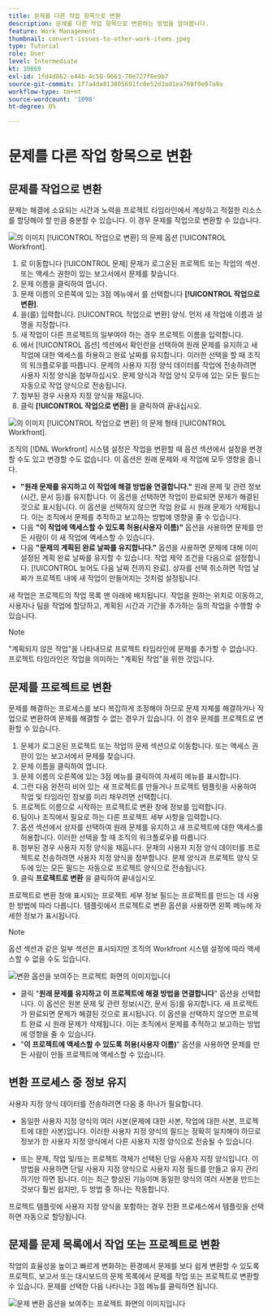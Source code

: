 ```yaml
---
title: 문제를 다른 작업 항목으로 변환
description: 문제를 다른 작업 항목으로 변환하는 방법을 알아봅니다.
feature: Work Management
thumbnail: convert-issues-to-other-work-items.jpeg
type: Tutorial
role: User
level: Intermediate
kt: 10069
exl-id: 1fd4d862-e44b-4c50-9663-70e727f6e9b7
source-git-commit: 1f7a4da813805691fc0e52d3ad1ea708f9e07a9a
workflow-type: tm+mt
source-wordcount: '1098'
ht-degree: 0%

---
```


# 문제를 다른 작업 항목으로 변환

## 문제를 작업으로 변환

문제는 해결에 소요되는 시간과 노력을 프로젝트 타임라인에서 계상하고 적절한 리소스를 할당해야 할 만큼 충분할 수 있습니다. 이 경우 문제를 작업으로 변환할 수 있습니다.

![의 이미지 [!UICONTROL 작업으로 변환] 의 문제 옵션 [!UICONTROL Workfront].](assets/15-convert-issue-to-task-menu-option.png)

1. 로 이동합니다 [!UICONTROL 문제] 문제가 로그온된 프로젝트 또는 작업의 섹션. 또는 액세스 권한이 있는 보고서에서 문제를 찾습니다.
1. 문제 이름을 클릭하여 엽니다.
1. 문제 이름의 오른쪽에 있는 3점 메뉴에서 를 선택합니다 **[!UICONTROL 작업으로 변환]**.
1. 을(를) 입력합니다. [!UICONTROL 작업으로 변환] 양식. 먼저 새 작업에 이름과 설명을 지정합니다.
1. 새 작업이 다른 프로젝트의 일부여야 하는 경우 프로젝트 이름을 입력합니다.
1. 에서 [!UICONTROL 옵션] 섹션에서 확인란을 선택하여 원래 문제를 유지하고 새 작업에 대한 액세스를 허용하고 완료 날짜를 유지합니다. 이러한 선택을 할 때 조직의 워크플로우를 따릅니다. 문제의 사용자 지정 양식 데이터를 작업에 전송하려면 사용자 지정 양식을 첨부하십시오. 문제 양식과 작업 양식 모두에 있는 모든 필드는 자동으로 작업 양식으로 전송됩니다.
1. 첨부된 경우 사용자 지정 양식을 채웁니다.
1. 클릭 **[!UICONTROL 작업으로 변환]** 을 클릭하여 끝내십시오.

![의 이미지 [!UICONTROL 작업으로 변환] 의 문제 형태 [!UICONTROL Workfront].](assets/16-convert-to-task-options.png)

조직의 [!DNL Workfront] 시스템 설정은 작업을 변환할 때 옵션 섹션에서 설정을 변경할 수도 있고 변경할 수도 없습니다. 이 옵션은 원래 문제와 새 작업에 모두 영향을 줍니다.

* **&quot;원래 문제를 유지하고 이 작업에 해결 방법을 연결합니다.&quot;** 원래 문제 및 관련 정보(시간, 문서 등)를 유지합니다. 이 옵션을 선택하면 작업이 완료되면 문제가 해결된 것으로 표시됩니다. 이 옵션을 선택하지 않으면 작업 완료 시 원래 문제가 삭제됩니다. 이는 조직에서 문제를 추적하고 보고하는 방법에 영향을 줄 수 있습니다.
* 다음 **&quot;이 작업에 액세스할 수 있도록 허용(사용자 이름)&quot;** 옵션을 사용하면 문제를 만든 사람이 이 새 작업에 액세스할 수 있습니다.
* 다음 **&quot;문제의 계획된 완료 날짜를 유지합니다.&quot;** 옵션을 사용하면 문제에 대해 이미 설정된 계획 완료 날짜를 유지할 수 있습니다. 작업 제약 조건을 다음으로 설정합니다. [!UICONTROL 늦어도 다음 날짜 전까지 완료]. 상자를 선택 취소하면 작업 날짜가 프로젝트 내에 새 작업이 만들어지는 것처럼 설정됩니다.

새 작업은 프로젝트의 작업 목록 맨 아래에 배치됩니다. 작업을 원하는 위치로 이동하고, 사용자나 팀을 작업에 할당하고, 계획된 시간과 기간을 추가하는 등의 작업을 수행할 수 있습니다.

>[!NOTE]
>
>&quot;계획되지 않은 작업&quot;을 나타내므로 프로젝트 타임라인에 문제를 추가할 수 없습니다. 프로젝트 타임라인은 작업을 의미하는 &quot;계획된 작업&quot;을 위한 것입니다.

## 문제를 프로젝트로 변환

문제를 해결하는 프로세스를 보다 복잡하게 조정해야 하므로 문제 자체를 해결하거나 작업으로 변환하여 문제를 해결할 수 없는 경우가 있습니다. 이 경우 문제를 프로젝트로 변환할 수 있습니다.

1. 문제가 로그온된 프로젝트 또는 작업의 문제 섹션으로 이동합니다. 또는 액세스 권한이 있는 보고서에서 문제를 찾습니다.
1. 문제 이름을 클릭하여 엽니다.
1. 문제 이름의 오른쪽에 있는 3점 메뉴를 클릭하여 자세히 메뉴를 표시합니다.
1. 그런 다음 완전히 비어 있는 새 프로젝트를 만들거나 프로젝트 템플릿을 사용하여 작업 및 타임라인 정보를 미리 채우려면 선택합니다.
1. 프로젝트 이름으로 시작하는 프로젝트로 변환 창에 정보를 입력합니다.
1. 팀이나 조직에서 필요로 하는 다른 프로젝트 세부 사항을 입력합니다.
1. 옵션 섹션에서 상자를 선택하여 원래 문제를 유지하고 새 프로젝트에 대한 액세스를 허용합니다. 이러한 선택을 할 때 조직의 워크플로우를 따릅니다.
1. 첨부된 경우 사용자 지정 양식을 채웁니다. 문제의 사용자 지정 양식 데이터를 프로젝트로 전송하려면 사용자 지정 양식을 첨부합니다. 문제 양식과 프로젝트 양식 모두에 있는 모든 필드는 자동으로 프로젝트 양식으로 전송됩니다.
1. 클릭 **프로젝트로 변환** 을 클릭하여 끝내십시오.

프로젝트로 변환 창에 표시되는 프로젝트 세부 정보 필드는 프로젝트를 만드는 데 사용한 방법에 따라 다릅니다. 템플릿에서 프로젝트로 변환 옵션을 사용하면 왼쪽 메뉴에 자세한 정보가 표시됩니다.

>[!NOTE]
>
>옵션 섹션과 같은 일부 섹션은 표시되지만 조직의 Workfront 시스템 설정에 따라 액세스할 수 없을 수도 있습니다.

![변환 옵션을 보여주는 프로젝트 화면의 이미지입니다](assets/conversion-options.png)

* 클릭 &quot;**원래 문제를 유지하고 이 프로젝트에 해결 방법을 연결합니다**&quot; 옵션을 선택합니다. 이 옵션은 원본 문제 및 관련 정보(시간, 문서 등)를 유지합니다. 새 프로젝트가 완료되면 문제가 해결된 것으로 표시됩니다. 이 옵션을 선택하지 않으면 프로젝트 완료 시 원래 문제가 삭제됩니다. 이는 조직에서 문제를 추적하고 보고하는 방법에 영향을 줄 수 있습니다.
* &quot;**이 프로젝트에 액세스할 수 있도록 허용(사용자 이름)**&quot; 옵션을 사용하면 문제를 만든 사람이 만들 프로젝트에 액세스할 수 있습니다.

## 변환 프로세스 중 정보 유지

<!-- Need link to wf one doc article below 

To learn about what information transfers when you convert an issue to a task or project, we recommend you read through the conversion considerations in the article, Convert issues. This lists what information is kept when converting issues and what isn’t. Workfront recommends you become familiar with these considerations so you don’t lose important information when converting issues to tasks or projects.

-->

사용자 지정 양식 데이터를 전송하려면 다음 중 하나가 필요합니다.

* 동일한 사용자 지정 양식의 여러 사본(문제에 대한 사본, 작업에 대한 사본, 프로젝트에 대한 사본)입니다. 이러한 사용자 지정 양식의 필드는 정확히 일치해야 하므로 정보가 한 사용자 지정 양식에서 다른 사용자 지정 양식으로 전송될 수 있습니다.

* 또는 문제, 작업 및/또는 프로젝트 객체가 선택된 단일 사용자 지정 양식입니다. 이 방법을 사용하면 단일 사용자 지정 양식으로 사용자 지정 필드를 만들고 유지 관리하기만 하면 됩니다. 이는 최근 향상된 기능이며 동일한 양식의 여러 사본을 만드는 것보다 훨씬 쉽지만, 두 방법 중 하나는 작동합니다.



<!-- Need link to wf one doc article below

Learn more in the article, Transfer custom form data to a larger work item.

-->

<!-- Pro tips graphic -->

프로젝트 템플릿에 사용자 지정 양식을 포함하는 경우 전환 프로세스에서 템플릿을 선택하면 자동으로 할당됩니다.

<!-- Learn more graphic and documentation article links 

* Convert issues
* Transfer custom form data to a larger work item
* Overview of resolving and resolvable objects
* Understanding resolving and resolvable objects
* Unlink issues from their resolvable objects

-->

## 문제를 문제 목록에서 작업 또는 프로젝트로 변환

작업의 효율성을 높이고 빠르게 변화하는 환경에서 문제를 보다 쉽게 변환할 수 있도록 프로젝트, 보고서 또는 대시보드의 문제 목록에서 문제를 작업 또는 프로젝트로 변환할 수 있습니다. 문제를 선택한 다음 나타나는 3점 메뉴를 클릭하면 됩니다.

![문제 변환 옵션을 보여주는 프로젝트 화면의 이미지입니다](assets/convert-from-a-list.png)

